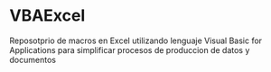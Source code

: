 # VBAExcel
Reposotprio de macros en Excel utilizando lenguaje Visual Basic for Applications para simplificar procesos de produccion de datos y documentos
